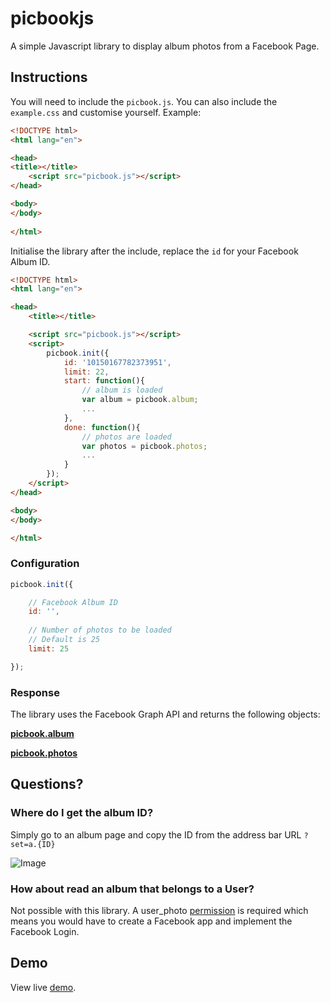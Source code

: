 picbookjs
=========

A simple Javascript library to display album photos from a Facebook Page.

## Instructions

You will need to include the ```picbook.js```. You can also include the ```example.css``` and customise yourself. Example:

```html
<!DOCTYPE html>
<html lang="en">

<head>
<title></title>
    <script src="picbook.js"></script>
</head>

<body>
</body>
    
</html>
```

Initialise the library after the include, replace the ```id``` for your Facebook Album ID.

```html
<!DOCTYPE html>
<html lang="en">

<head>
    <title></title>

    <script src="picbook.js"></script>
    <script>
        picbook.init({
            id: '10150167782373951',
            limit: 22,
            start: function(){
                // album is loaded
                var album = picbook.album;
                ...
            },
            done: function(){
                // photos are loaded
                var photos = picbook.photos;
                ...
            }
        });
    </script>
</head>

<body>
</body>

</html>
```

### Configuration

```javascript
picbook.init({

    // Facebook Album ID
    id: '',
    
    // Number of photos to be loaded
    // Default is 25
    limit: 25

});
```
    
### Response

The library uses the Facebook Graph API and returns the following objects:

**[picbook.album](https://developers.facebook.com/docs/reference/api/album/)**

**[picbook.photos](https://developers.facebook.com/docs/reference/api/photo/)**

## Questions?

### Where do I get the album ID?

Simply go to an album page and copy the ID from the address bar URL ```?set=a.{ID}```

![Image](http://f.cl.ly/items/2s0L3f430q2l1I11101K/fb-album-id.gif)

### How about read an album that belongs to a User?

Not possible with this library. A user_photo [permission](https://developers.facebook.com/docs/reference/login/#permissions) is required which means you would have to create a Facebook app and implement the Facebook Login.

## Demo

View live [demo](http://henriquea.github.com/picbookjs/example.html).

